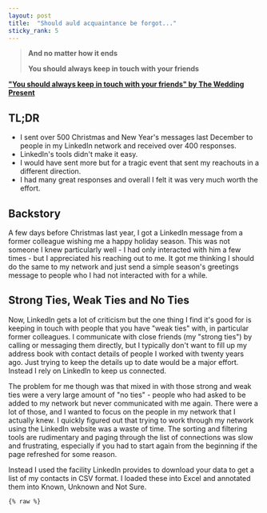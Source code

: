 ```yaml
---
layout: post
title:  "Should auld acquaintance be forgot..."
sticky_rank: 5
---
```


> __And no matter how it ends__
> 
> __You should always keep in touch with your friends__

**["You should always keep in touch with your friends" by The Wedding Present](https://open.spotify.com/track/19eyF6yaUa0ZZcgZM3iN77?autoplay=true)**

## TL;DR

* I sent over 500 Christmas and New Year's messages last December to people in my LinkedIn network and received over 400 responses.
* LinkedIn's tools didn't make it easy.
* I would have sent more but for a tragic event that sent my reachouts in a different direction.
* I had many great responses and overall I felt it was very much worth the effort.

## Backstory

A few days before Christmas last year, I got a LinkedIn message from a former colleague wishing me a happy holiday season. This was not someone I knew particularly well - I had only interacted with him a few times - but I appreciated his reaching out to me. It got me thinking I should do the same to my network and just send a simple season's greetings message to people who I had not interacted with for a while.

## Strong Ties, Weak Ties and No Ties

Now, LinkedIn gets a lot of criticism but the one thing I find it's good for is keeping in touch with people that you have "weak ties" with, in particular former colleagues. I communicate with close friends (my "strong ties") by calling or messaging them directly, but I typically don't want to fill up my address book with contact details of people I worked with twenty years ago. Just trying to keep the details up to date would be a major effort. Instead I rely on LinkedIn to keep us connected.

The problem for me though was that mixed in with those strong and weak ties were a very large amount of "no ties" - people who had asked to be added to my network but never communicated with me again. There were a lot of those, and I wanted to focus on the people in my network that I actually knew. I quickly figured out that trying to work through my network using the LinkedIn website was a waste of time. The sorting and filtering tools are rudimentary and paging through the list of connections was slow and frustrating, especially if you had to start again from the beginning if the page refreshed for some reason. 

Instead I used the facility LinkedIn provides to download your data to get a list of my contacts in CSV format. I loaded these into Excel and annotated them into Known, Unknown and Not Sure. 

    {% raw %}
    
<div class="cell border-box-sizing code_cell rendered">

<div class="output_wrapper">
<div class="output">

<div class="output_area">


<div class="output_html rendered_html output_subarea output_execute_result">
<html>
<head><meta charset="utf-8" /></head>
<body>
    <div>                        <script type="text/javascript">window.PlotlyConfig = {MathJaxConfig: 'local'};</script>
        <script src="https://cdn.plot.ly/plotly-2.12.1.min.js"></script>                <div id="def01bd1-a9b8-4809-94fa-483fc7ed53f2" class="plotly-graph-div" style="height:100%; width:100%;"></div>            <script type="text/javascript">                                    window.PLOTLYENV=window.PLOTLYENV || {};                                    if (document.getElementById("def01bd1-a9b8-4809-94fa-483fc7ed53f2")) {                    Plotly.newPlot(                        "def01bd1-a9b8-4809-94fa-483fc7ed53f2",                        [{"domain":{"x":[0.0,1.0],"y":[0.0,1.0]},"hovertemplate":"Know=%{label}<br>Count=%{value}<extra></extra>","labels":["Not sure","Unknown","Known"],"legendgroup":"","name":"","showlegend":true,"values":[437,1035,904],"type":"pie","textinfo":"percent+label","textposition":"inside"}],                        {"template":{"data":{"histogram2dcontour":[{"type":"histogram2dcontour","colorbar":{"outlinewidth":0,"ticks":""},"colorscale":[[0.0,"#0d0887"],[0.1111111111111111,"#46039f"],[0.2222222222222222,"#7201a8"],[0.3333333333333333,"#9c179e"],[0.4444444444444444,"#bd3786"],[0.5555555555555556,"#d8576b"],[0.6666666666666666,"#ed7953"],[0.7777777777777778,"#fb9f3a"],[0.8888888888888888,"#fdca26"],[1.0,"#f0f921"]]}],"choropleth":[{"type":"choropleth","colorbar":{"outlinewidth":0,"ticks":""}}],"histogram2d":[{"type":"histogram2d","colorbar":{"outlinewidth":0,"ticks":""},"colorscale":[[0.0,"#0d0887"],[0.1111111111111111,"#46039f"],[0.2222222222222222,"#7201a8"],[0.3333333333333333,"#9c179e"],[0.4444444444444444,"#bd3786"],[0.5555555555555556,"#d8576b"],[0.6666666666666666,"#ed7953"],[0.7777777777777778,"#fb9f3a"],[0.8888888888888888,"#fdca26"],[1.0,"#f0f921"]]}],"heatmap":[{"type":"heatmap","colorbar":{"outlinewidth":0,"ticks":""},"colorscale":[[0.0,"#0d0887"],[0.1111111111111111,"#46039f"],[0.2222222222222222,"#7201a8"],[0.3333333333333333,"#9c179e"],[0.4444444444444444,"#bd3786"],[0.5555555555555556,"#d8576b"],[0.6666666666666666,"#ed7953"],[0.7777777777777778,"#fb9f3a"],[0.8888888888888888,"#fdca26"],[1.0,"#f0f921"]]}],"heatmapgl":[{"type":"heatmapgl","colorbar":{"outlinewidth":0,"ticks":""},"colorscale":[[0.0,"#0d0887"],[0.1111111111111111,"#46039f"],[0.2222222222222222,"#7201a8"],[0.3333333333333333,"#9c179e"],[0.4444444444444444,"#bd3786"],[0.5555555555555556,"#d8576b"],[0.6666666666666666,"#ed7953"],[0.7777777777777778,"#fb9f3a"],[0.8888888888888888,"#fdca26"],[1.0,"#f0f921"]]}],"contourcarpet":[{"type":"contourcarpet","colorbar":{"outlinewidth":0,"ticks":""}}],"contour":[{"type":"contour","colorbar":{"outlinewidth":0,"ticks":""},"colorscale":[[0.0,"#0d0887"],[0.1111111111111111,"#46039f"],[0.2222222222222222,"#7201a8"],[0.3333333333333333,"#9c179e"],[0.4444444444444444,"#bd3786"],[0.5555555555555556,"#d8576b"],[0.6666666666666666,"#ed7953"],[0.7777777777777778,"#fb9f3a"],[0.8888888888888888,"#fdca26"],[1.0,"#f0f921"]]}],"surface":[{"type":"surface","colorbar":{"outlinewidth":0,"ticks":""},"colorscale":[[0.0,"#0d0887"],[0.1111111111111111,"#46039f"],[0.2222222222222222,"#7201a8"],[0.3333333333333333,"#9c179e"],[0.4444444444444444,"#bd3786"],[0.5555555555555556,"#d8576b"],[0.6666666666666666,"#ed7953"],[0.7777777777777778,"#fb9f3a"],[0.8888888888888888,"#fdca26"],[1.0,"#f0f921"]]}],"mesh3d":[{"type":"mesh3d","colorbar":{"outlinewidth":0,"ticks":""}}],"scatter":[{"fillpattern":{"fillmode":"overlay","size":10,"solidity":0.2},"type":"scatter"}],"parcoords":[{"type":"parcoords","line":{"colorbar":{"outlinewidth":0,"ticks":""}}}],"scatterpolargl":[{"type":"scatterpolargl","marker":{"colorbar":{"outlinewidth":0,"ticks":""}}}],"bar":[{"error_x":{"color":"#2a3f5f"},"error_y":{"color":"#2a3f5f"},"marker":{"line":{"color":"#E5ECF6","width":0.5},"pattern":{"fillmode":"overlay","size":10,"solidity":0.2}},"type":"bar"}],"scattergeo":[{"type":"scattergeo","marker":{"colorbar":{"outlinewidth":0,"ticks":""}}}],"scatterpolar":[{"type":"scatterpolar","marker":{"colorbar":{"outlinewidth":0,"ticks":""}}}],"histogram":[{"marker":{"pattern":{"fillmode":"overlay","size":10,"solidity":0.2}},"type":"histogram"}],"scattergl":[{"type":"scattergl","marker":{"colorbar":{"outlinewidth":0,"ticks":""}}}],"scatter3d":[{"type":"scatter3d","line":{"colorbar":{"outlinewidth":0,"ticks":""}},"marker":{"colorbar":{"outlinewidth":0,"ticks":""}}}],"scattermapbox":[{"type":"scattermapbox","marker":{"colorbar":{"outlinewidth":0,"ticks":""}}}],"scatterternary":[{"type":"scatterternary","marker":{"colorbar":{"outlinewidth":0,"ticks":""}}}],"scattercarpet":[{"type":"scattercarpet","marker":{"colorbar":{"outlinewidth":0,"ticks":""}}}],"carpet":[{"aaxis":{"endlinecolor":"#2a3f5f","gridcolor":"white","linecolor":"white","minorgridcolor":"white","startlinecolor":"#2a3f5f"},"baxis":{"endlinecolor":"#2a3f5f","gridcolor":"white","linecolor":"white","minorgridcolor":"white","startlinecolor":"#2a3f5f"},"type":"carpet"}],"table":[{"cells":{"fill":{"color":"#EBF0F8"},"line":{"color":"white"}},"header":{"fill":{"color":"#C8D4E3"},"line":{"color":"white"}},"type":"table"}],"barpolar":[{"marker":{"line":{"color":"#E5ECF6","width":0.5},"pattern":{"fillmode":"overlay","size":10,"solidity":0.2}},"type":"barpolar"}],"pie":[{"automargin":true,"type":"pie"}]},"layout":{"autotypenumbers":"strict","colorway":["#636efa","#EF553B","#00cc96","#ab63fa","#FFA15A","#19d3f3","#FF6692","#B6E880","#FF97FF","#FECB52"],"font":{"color":"#2a3f5f"},"hovermode":"closest","hoverlabel":{"align":"left"},"paper_bgcolor":"white","plot_bgcolor":"#E5ECF6","polar":{"bgcolor":"#E5ECF6","angularaxis":{"gridcolor":"white","linecolor":"white","ticks":""},"radialaxis":{"gridcolor":"white","linecolor":"white","ticks":""}},"ternary":{"bgcolor":"#E5ECF6","aaxis":{"gridcolor":"white","linecolor":"white","ticks":""},"baxis":{"gridcolor":"white","linecolor":"white","ticks":""},"caxis":{"gridcolor":"white","linecolor":"white","ticks":""}},"coloraxis":{"colorbar":{"outlinewidth":0,"ticks":""}},"colorscale":{"sequential":[[0.0,"#0d0887"],[0.1111111111111111,"#46039f"],[0.2222222222222222,"#7201a8"],[0.3333333333333333,"#9c179e"],[0.4444444444444444,"#bd3786"],[0.5555555555555556,"#d8576b"],[0.6666666666666666,"#ed7953"],[0.7777777777777778,"#fb9f3a"],[0.8888888888888888,"#fdca26"],[1.0,"#f0f921"]],"sequentialminus":[[0.0,"#0d0887"],[0.1111111111111111,"#46039f"],[0.2222222222222222,"#7201a8"],[0.3333333333333333,"#9c179e"],[0.4444444444444444,"#bd3786"],[0.5555555555555556,"#d8576b"],[0.6666666666666666,"#ed7953"],[0.7777777777777778,"#fb9f3a"],[0.8888888888888888,"#fdca26"],[1.0,"#f0f921"]],"diverging":[[0,"#8e0152"],[0.1,"#c51b7d"],[0.2,"#de77ae"],[0.3,"#f1b6da"],[0.4,"#fde0ef"],[0.5,"#f7f7f7"],[0.6,"#e6f5d0"],[0.7,"#b8e186"],[0.8,"#7fbc41"],[0.9,"#4d9221"],[1,"#276419"]]},"xaxis":{"gridcolor":"white","linecolor":"white","ticks":"","title":{"standoff":15},"zerolinecolor":"white","automargin":true,"zerolinewidth":2},"yaxis":{"gridcolor":"white","linecolor":"white","ticks":"","title":{"standoff":15},"zerolinecolor":"white","automargin":true,"zerolinewidth":2},"scene":{"xaxis":{"backgroundcolor":"#E5ECF6","gridcolor":"white","linecolor":"white","showbackground":true,"ticks":"","zerolinecolor":"white","gridwidth":2},"yaxis":{"backgroundcolor":"#E5ECF6","gridcolor":"white","linecolor":"white","showbackground":true,"ticks":"","zerolinecolor":"white","gridwidth":2},"zaxis":{"backgroundcolor":"#E5ECF6","gridcolor":"white","linecolor":"white","showbackground":true,"ticks":"","zerolinecolor":"white","gridwidth":2}},"shapedefaults":{"line":{"color":"#2a3f5f"}},"annotationdefaults":{"arrowcolor":"#2a3f5f","arrowhead":0,"arrowwidth":1},"geo":{"bgcolor":"white","landcolor":"#E5ECF6","subunitcolor":"white","showland":true,"showlakes":true,"lakecolor":"white"},"title":{"x":0.05},"mapbox":{"style":"light"}}},"legend":{"tracegroupgap":0},"title":{"text":"<b>How many of my contacts do I actually know?</b><br><span style=\"font-size: 14px;\">Manual categorization</span>"},"showlegend":false},                        {"responsive": true}                    )                };                            </script>        </div>
</body>
</html>
</div>

</div>

</div>
</div>

</div>
    {% endraw %}

## Message(s) in a bottle
After this I went about sending an individualized message to each person in the "Known" category, filtering out those who I would typically contact by some means other than LinkedIn. There is no (easy) way to do this programmatically (which is probably a good thing!) so I created a few different template messages - e.g. one for people in the US referencing "Happy Holidays", one for those in the UK referencing "Merry Christmas and Happy New Year" etc. I then went one by one through my spreadsheet, creating a new message for each person, copying in the template text and customizing it, sending and finally marking that person as contacted on the spreadsheet.

This took some time. Between December 22 and December 27 I sent 538 messages. 

Then something happpened that took the wind out my sails. 

## An unexpected and sad event
I did have a morbid thought as I was sending out these messages, especially regarding those I had not been in touch with for many years: *"I hope everyone is still alive".*

This background worry became shockingly true on December 28th, when I received an email from a mutual friend that my friend and boss for many years and across multiple companies, __Andy Bishop__, had passed away unexpectedly in his sleep over Christmas. He was the same age as me (within a few months) and had retired early to spend time with his family in Cornwall, far from the stress of life in London. I could write many pages on what a great guy Andy was and how much he will be missed by all those whom he interacted with. Instead let me direct you to a [memorial page created by his colleagues at BP](https://www.kudoboard.com/boards/EWJyy1J6).

At that point I lost my appetite for sending out further season's greetings and instead decided to leverage my contact list to pass on the sad news to everyone who I knew that had also worked with Andy. We had worked together at JP Morgan, Cygnifi and Bank of America so that list was over 100 people.

## Responses

Out of the 538 season's greetings messages I sent (actually 539 as I did send one more on New Year's Day) I received responses to 459 of them. 350 of the responses came back within 3 days but I was still getting replies over 3 months later!

    {% raw %}
    
<div class="cell border-box-sizing code_cell rendered">

<div class="output_wrapper">
<div class="output">

<div class="output_area">


<div class="output_html rendered_html output_subarea output_execute_result">
<html>
<head><meta charset="utf-8" /></head>
<body>
    <div>                        <script type="text/javascript">window.PlotlyConfig = {MathJaxConfig: 'local'};</script>
        <script src="https://cdn.plot.ly/plotly-2.12.1.min.js"></script>                <div id="7ff85946-099d-4241-a2f7-eca30e57afa5" class="plotly-graph-div" style="height:100%; width:100%;"></div>            <script type="text/javascript">                                    window.PLOTLYENV=window.PLOTLYENV || {};                                    if (document.getElementById("7ff85946-099d-4241-a2f7-eca30e57afa5")) {                    Plotly.newPlot(                        "7ff85946-099d-4241-a2f7-eca30e57afa5",                        [{"alignmentgroup":"True","box":{"visible":true},"hovertemplate":"=%{x}<br>days=%{y}<extra></extra>","legendgroup":"","marker":{"color":"#636efa"},"name":"","offsetgroup":"","orientation":"v","points":"all","scalegroup":"True","showlegend":false,"x":["response_time_days","response_time_days","response_time_days","response_time_days","response_time_days","response_time_days","response_time_days","response_time_days","response_time_days","response_time_days","response_time_days","response_time_days","response_time_days","response_time_days","response_time_days","response_time_days","response_time_days","response_time_days","response_time_days","response_time_days","response_time_days","response_time_days","response_time_days","response_time_days","response_time_days","response_time_days","response_time_days","response_time_days","response_time_days","response_time_days","response_time_days","response_time_days","response_time_days","response_time_days","response_time_days","response_time_days","response_time_days","response_time_days","response_time_days","response_time_days","response_time_days","response_time_days","response_time_days","response_time_days","response_time_days","response_time_days","response_time_days","response_time_days","response_time_days","response_time_days","response_time_days","response_time_days","response_time_days","response_time_days","response_time_days","response_time_days","response_time_days","response_time_days","response_time_days","response_time_days","response_time_days","response_time_days","response_time_days","response_time_days","response_time_days","response_time_days","response_time_days","response_time_days","response_time_days","response_time_days","response_time_days","response_time_days","response_time_days","response_time_days","response_time_days","response_time_days","response_time_days","response_time_days","response_time_days","response_time_days","response_time_days","response_time_days","response_time_days","response_time_days","response_time_days","response_time_days","response_time_days","response_time_days","response_time_days","response_time_days","response_time_days","response_time_days","response_time_days","response_time_days","response_time_days","response_time_days","response_time_days","response_time_days","response_time_days","response_time_days","response_time_days","response_time_days","response_time_days","response_time_days","response_time_days","response_time_days","response_time_days","response_time_days","response_time_days","response_time_days","response_time_days","response_time_days","response_time_days","response_time_days","response_time_days","response_time_days","response_time_days","response_time_days","response_time_days","response_time_days","response_time_days","response_time_days","response_time_days","response_time_days","response_time_days","response_time_days","response_time_days","response_time_days","response_time_days","response_time_days","response_time_days","response_time_days","response_time_days","response_time_days","response_time_days","response_time_days","response_time_days","response_time_days","response_time_days","response_time_days","response_time_days","response_time_days","response_time_days","response_time_days","response_time_days","response_time_days","response_time_days","response_time_days","response_time_days","response_time_days","response_time_days","response_time_days","response_time_days","response_time_days","response_time_days","response_time_days","response_time_days","response_time_days","response_time_days","response_time_days","response_time_days","response_time_days","response_time_days","response_time_days","response_time_days","response_time_days","response_time_days","response_time_days","response_time_days","response_time_days","response_time_days","response_time_days","response_time_days","response_time_days","response_time_days","response_time_days","response_time_days","response_time_days","response_time_days","response_time_days","response_time_days","response_time_days","response_time_days","response_time_days","response_time_days","response_time_days","response_time_days","response_time_days","response_time_days","response_time_days","response_time_days","response_time_days","response_time_days","response_time_days","response_time_days","response_time_days","response_time_days","response_time_days","response_time_days","response_time_days","response_time_days","response_time_days","response_time_days","response_time_days","response_time_days","response_time_days","response_time_days","response_time_days","response_time_days","response_time_days","response_time_days","response_time_days","response_time_days","response_time_days","response_time_days","response_time_days","response_time_days","response_time_days","response_time_days","response_time_days","response_time_days","response_time_days","response_time_days","response_time_days","response_time_days","response_time_days","response_time_days","response_time_days","response_time_days","response_time_days","response_time_days","response_time_days","response_time_days","response_time_days","response_time_days","response_time_days","response_time_days","response_time_days","response_time_days","response_time_days","response_time_days","response_time_days","response_time_days","response_time_days","response_time_days","response_time_days","response_time_days","response_time_days","response_time_days","response_time_days","response_time_days","response_time_days","response_time_days","response_time_days","response_time_days","response_time_days","response_time_days","response_time_days","response_time_days","response_time_days","response_time_days","response_time_days","response_time_days","response_time_days","response_time_days","response_time_days","response_time_days","response_time_days","response_time_days","response_time_days","response_time_days","response_time_days","response_time_days","response_time_days","response_time_days","response_time_days","response_time_days","response_time_days","response_time_days","response_time_days","response_time_days","response_time_days","response_time_days","response_time_days","response_time_days","response_time_days","response_time_days","response_time_days","response_time_days","response_time_days","response_time_days","response_time_days","response_time_days","response_time_days","response_time_days","response_time_days","response_time_days","response_time_days","response_time_days","response_time_days","response_time_days","response_time_days","response_time_days","response_time_days","response_time_days","response_time_days","response_time_days","response_time_days","response_time_days","response_time_days","response_time_days","response_time_days","response_time_days","response_time_days","response_time_days","response_time_days","response_time_days","response_time_days","response_time_days","response_time_days","response_time_days","response_time_days","response_time_days","response_time_days","response_time_days","response_time_days","response_time_days","response_time_days","response_time_days","response_time_days","response_time_days","response_time_days","response_time_days","response_time_days","response_time_days","response_time_days","response_time_days","response_time_days","response_time_days","response_time_days","response_time_days","response_time_days","response_time_days","response_time_days","response_time_days","response_time_days","response_time_days","response_time_days","response_time_days","response_time_days","response_time_days","response_time_days","response_time_days","response_time_days","response_time_days","response_time_days","response_time_days","response_time_days","response_time_days","response_time_days","response_time_days","response_time_days","response_time_days","response_time_days","response_time_days","response_time_days","response_time_days","response_time_days","response_time_days","response_time_days","response_time_days","response_time_days","response_time_days","response_time_days","response_time_days","response_time_days","response_time_days","response_time_days","response_time_days","response_time_days","response_time_days","response_time_days","response_time_days","response_time_days","response_time_days","response_time_days","response_time_days","response_time_days","response_time_days","response_time_days","response_time_days","response_time_days","response_time_days","response_time_days","response_time_days","response_time_days","response_time_days","response_time_days","response_time_days","response_time_days","response_time_days","response_time_days","response_time_days","response_time_days","response_time_days","response_time_days","response_time_days","response_time_days","response_time_days","response_time_days","response_time_days","response_time_days","response_time_days","response_time_days","response_time_days","response_time_days","response_time_days","response_time_days","response_time_days","response_time_days","response_time_days","response_time_days","response_time_days","response_time_days","response_time_days","response_time_days","response_time_days","response_time_days","response_time_days","response_time_days","response_time_days","response_time_days","response_time_days","response_time_days","response_time_days","response_time_days","response_time_days","response_time_days","response_time_days","response_time_days","response_time_days","response_time_days","response_time_days","response_time_days","response_time_days","response_time_days","response_time_days","response_time_days","response_time_days","response_time_days","response_time_days","response_time_days","response_time_days","response_time_days","response_time_days","response_time_days","response_time_days","response_time_days","response_time_days","response_time_days","response_time_days","response_time_days","response_time_days","response_time_days","response_time_days","response_time_days","response_time_days","response_time_days","response_time_days","response_time_days","response_time_days","response_time_days","response_time_days","response_time_days","response_time_days","response_time_days","response_time_days","response_time_days","response_time_days","response_time_days","response_time_days","response_time_days","response_time_days","response_time_days","response_time_days","response_time_days","response_time_days","response_time_days","response_time_days","response_time_days","response_time_days","response_time_days","response_time_days","response_time_days","response_time_days","response_time_days","response_time_days","response_time_days","response_time_days","response_time_days","response_time_days","response_time_days","response_time_days","response_time_days","response_time_days","response_time_days","response_time_days","response_time_days","response_time_days","response_time_days","response_time_days","response_time_days","response_time_days","response_time_days","response_time_days","response_time_days","response_time_days","response_time_days","response_time_days","response_time_days","response_time_days","response_time_days","response_time_days","response_time_days","response_time_days","response_time_days","response_time_days","response_time_days","response_time_days","response_time_days","response_time_days","response_time_days","response_time_days","response_time_days","response_time_days","response_time_days","response_time_days","response_time_days","response_time_days"],"x0":" ","xaxis":"x","y":[0.7330787037037036,0.3303125,29.87755787037037,0.0825462962962963,0.18465277777777778,0.4981481481481482,129.0077662037037,0.22822916666666668,0.017719907407407406,2.7490625,0.4868634259259259,0.013078703703703703,0.8372222222222222,0.07275462962962963,0.0011342592592592593,0.4017013888888889,110.44164351851852,0.11606481481481482,0.009189814814814816,0.0012962962962962963,0.013402777777777777,0.21309027777777778,0.021527777777777778,0.009907407407407408,80.14805555555556,1.3666435185185186,65.70349537037038,2.143113425925926,59.87013888888889,0.42113425925925924,54.61266203703704,0.024363425925925927,6.548136574074074,1.1936458333333333,0.0005555555555555556,9.675972222222223,0.5955208333333334,47.58758101851852,1.3374305555555555,0.03335648148148148,38.677592592592596,0.1218287037037037,0.008645833333333333,35.055659722222224,0.28193287037037035,34.294756944444444,32.89704861111111,0.6540625,28.720300925925926,0.009537037037037037,26.78185185185185,3.4018865740740742,0.033796296296296297,25.273761574074076,0.46847222222222223,23.868368055555557,24.235162037037036,24.88917824074074,0.015011574074074075,2.4268287037037037,0.001261574074074074,0.016458333333333332,15.941585648148148,18.916539351851853,12.61386574074074,11.394571759259259,0.9424652777777778,0.13108796296296296,18.128668981481482,17.808275462962964,17.274340277777778,2.930763888888889,15.546030092592593,13.592384259259259,0.017569444444444443,14.572708333333333,7.6628125,14.251655092592593,12.908460648148148,7.1019097222222225,0.8933796296296296,11.288668981481482,12.077094907407407,11.965104166666666,8.273564814814815,11.703935185185186,11.705046296296297,6.236678240740741,9.903159722222222,11.924525462962963,11.814398148148149,10.851296296296296,11.675914351851851,7.714421296296297,10.652118055555556,10.784502314814814,11.781006944444444,9.50232638888889,0.019884259259259258,0.10457175925925925,9.838275462962963,9.520347222222222,0.3333101851851852,1.9437731481481482,3.6053587962962963,9.4540625,1.8141782407407407,0.42354166666666665,0.5476851851851852,1.1574074074074073e-05,8.6015625,5.007129629629629,2.7564583333333332,7.04355324074074,6.9139236111111115,7.710694444444444,7.732638888888889,1.7943518518518518,3.8813773148148147,4.190335648148148,0.0003356481481481481,8.45136574074074,8.502974537037037,1.3335416666666666,0.1318865740740741,2.2822569444444443,0.9564814814814815,5.787256944444445,2.137002314814815,6.779780092592593,2.0312152777777777,0.7939583333333333,5.6707523148148145,0.08494212962962963,5.47287037037037,5.509212962962963,5.338136574074074,5.4249074074074075,5.564479166666667,5.532233796296296,0.4398726851851852,0.3096875,5.093460648148148,1.313599537037037,4.883553240740741,4.897789351851852,1.205289351851852,4.852372685185185,4.698680555555556,1.1421759259259259,0.0009143518518518518,4.7899768518518515,5.843657407407408,0.01125,4.757372685185185,1.016747685185185,0.8617708333333334,4.662523148148148,4.69625,5.042233796296296,1.0129513888888888,0.8490509259259259,1.8675578703703704,4.201527777777778,0.39457175925925925,0.31908564814814816,0.2749421296296296,3.8889930555555554,0.20358796296296297,3.766516203703704,0.13826388888888888,0.09246527777777777,0.0889236111111111,0.0633912037037037,0.028842592592592593,4.094594907407408,0.024398148148148148,0.02236111111111111,0.06048611111111111,0.007083333333333333,0.032025462962962964,null,null,2.766215277777778,null,null,null,0.020625,null,null,1.9845601851851853,0.004050925925925926,null,null,null,0.005231481481481481,0.0032291666666666666,0.0061574074074074074,0.0012731481481481483,null,null,null,null,2.695,null,null,null,null,2.418715277777778,1.3959027777777777,1.8281597222222221,1.7075,1.5491550925925925,1.9444212962962963,2.7441087962962962,1.6306944444444444,1.6320949074074074,2.132037037037037,4.371655092592593,0.7313078703703704,3.569259259259259,2.4845486111111112,2.8678935185185184,2.5465856481481484,2.6449305555555553,2.7263888888888888,2.6427314814814813,2.8366666666666664,2.9836342592592593,4.097013888888889,3.3543171296296297,3.5816435185185185,3.571342592592593,0.0017013888888888888,1.7962962962962963,1.336863425925926,0.03737268518518518,0.24202546296296296,0.713113425925926,1.9909953703703704,0.013854166666666667,0.9810532407407407,0.09870370370370371,0.8844791666666667,0.40230324074074075,0.8227662037037037,0.39782407407407405,0.8148842592592592,0.5676736111111111,0.002476851851851852,0.6924537037037037,1.0521296296296296,0.6937847222222222,1.8619907407407408,0.8374768518518518,0.7141203703703703,0.4987962962962963,0.572511574074074,0.5388425925925926,0.674699074074074,0.3999652777777778,0.5218287037037037,0.5678125,0.5734837962962963,0.5341550925925926,0.4337847222222222,0.03533564814814815,0.6834143518518518,0.5184375,1.684212962962963,0.4970486111111111,0.651412037037037,0.4874074074074074,0.5348611111111111,0.829212962962963,0.5951851851851852,0.46003472222222225,0.47030092592592593,0.44609953703703703,0.5575810185185185,0.7680208333333334,0.5417708333333333,0.43950231481481483,1.5335185185185185,0.4441898148148148,0.3885300925925926,0.5244212962962963,0.39239583333333333,0.37572916666666667,0.3419675925925926,0.39209490740740743,0.329525462962963,0.7194560185185185,0.3516782407407407,0.3109722222222222,0.2785300925925926,0.6424652777777777,0.25230324074074073,0.4335185185185185,0.5368518518518518,0.4032060185185185,0.38917824074074076,0.2826851851851852,0.2412037037037037,0.20756944444444445,0.2286689814814815,0.1898263888888889,0.18708333333333332,0.15081018518518519,0.15920138888888888,0.09701388888888889,0.13967592592592593,0.03806712962962963,0.15186342592592592,0.16344907407407408,0.1372685185185185,0.12413194444444445,0.18346064814814814,0.10122685185185185,0.05421296296296296,0.18791666666666668,0.20305555555555554,0.15917824074074075,0.08104166666666666,0.056296296296296296,0.0004398148148148148,0.001574074074074074,0.008657407407407407,0.31447916666666664,0.4061458333333333,0.0018865740740740742,0.14422453703703703,0.050868055555555555,0.03674768518518518,null,null,null,null,0.0013310185185185185,null,null,null,null,0.010023148148148147,0.1237962962962963,0.1314699074074074,0.041087962962962965,0.0013773148148148147,0.032025462962962964,0.0009027777777777777,0.35703703703703704,0.10603009259259259,0.0004976851851851852,0.0831712962962963,null,null,0.0019328703703703704,null,null,null,null,null,0.3041435185185185,null,null,null,null,null,null,null,null,null,null,0.08431712962962963,0.030069444444444444,0.28,0.044583333333333336,0.04231481481481481,0.040393518518518516,0.015960648148148147,0.041574074074074076,0.011030092592592593,0.002638888888888889,0.04501157407407407,null,null,null,0.5582175925925926,null,null,0.002916666666666667,null,0.0006481481481481481,0.2786458333333333,null,null,0.04010416666666667,null,null,null,0.00494212962962963,0.002928240740740741,null,null,null,null,null,null,0.0013310185185185185,null,0.0109375,0.17733796296296298,0.9825578703703703,0.0003587962962962963,0.0019675925925925924,0.0010300925925925926,null,null,0.044305555555555556,0.1608564814814815,0.7255324074074074,0.004849537037037037,0.011956018518518519,0.006967592592592593,0.013136574074074075,0.036863425925925924,0.04513888888888889,0.024120370370370372,0.023599537037037037,0.057847222222222223,0.05108796296296296,0.031435185185185184,0.045023148148148145,0.02224537037037037,0.09439814814814815,0.10962962962962963,0.8315046296296297,0.1819675925925926,0.5941666666666666,0.12502314814814816,0.08736111111111111,0.04292824074074074,0.09091435185185186,0.11432870370370371,0.8673726851851852,0.9288310185185186,0.1644212962962963,0.17319444444444446,0.1571875,0.1534375,0.07784722222222222,0.016377314814814813,0.07520833333333334,0.00042824074074074075,0.07481481481481482,0.06572916666666667,0.07716435185185185,0.0682175925925926,0.04493055555555556,null,null,0.4465972222222222,null,0.04103009259259259,0.13385416666666666,0.0017013888888888888,0.7368634259259259,0.025219907407407406,0.01005787037037037,0.014988425925925926,0.32600694444444445,null,0.0004398148148148148,null,0.009131944444444444,null,0.2839351851851852,null,null,0.06244212962962963,0.03408564814814815,0.06655092592592593,0.06259259259259259,0.061828703703703705,0.07328703703703704,0.10302083333333334,0.1102199074074074,0.12506944444444446,0.1142013888888889,0.14355324074074075,0.1605324074074074,0.16094907407407408,0.1746412037037037,0.2378125,0.25527777777777777,0.2402314814814815,0.29689814814814813,0.28423611111111113,0.2829861111111111,0.3308564814814815,0.6980324074074075,0.34721064814814817,0.33674768518518516,0.387037037037037,0.36758101851851854,0.04991898148148148,0.5644097222222222,0.44875,0.5283217592592593,0.5768055555555556,0.6023263888888889,0.6004976851851852,0.5847685185185185,0.6099537037037037,0.5913657407407408,0.5745486111111111,0.5988773148148148,0.653900462962963,0.029155092592592594,0.01255787037037037,0.04780092592592593,0.01238425925925926,0.03349537037037037,null,0.02829861111111111,null,null,null,null,0.000462962962962963,null,null,0.013009259259259259,null,0.005555555555555556,0.0017013888888888888,0.01207175925925926,0.0019675925925925924,null],"y0":" ","yaxis":"y","type":"violin"}],                        {"template":{"data":{"histogram2dcontour":[{"type":"histogram2dcontour","colorbar":{"outlinewidth":0,"ticks":""},"colorscale":[[0.0,"#0d0887"],[0.1111111111111111,"#46039f"],[0.2222222222222222,"#7201a8"],[0.3333333333333333,"#9c179e"],[0.4444444444444444,"#bd3786"],[0.5555555555555556,"#d8576b"],[0.6666666666666666,"#ed7953"],[0.7777777777777778,"#fb9f3a"],[0.8888888888888888,"#fdca26"],[1.0,"#f0f921"]]}],"choropleth":[{"type":"choropleth","colorbar":{"outlinewidth":0,"ticks":""}}],"histogram2d":[{"type":"histogram2d","colorbar":{"outlinewidth":0,"ticks":""},"colorscale":[[0.0,"#0d0887"],[0.1111111111111111,"#46039f"],[0.2222222222222222,"#7201a8"],[0.3333333333333333,"#9c179e"],[0.4444444444444444,"#bd3786"],[0.5555555555555556,"#d8576b"],[0.6666666666666666,"#ed7953"],[0.7777777777777778,"#fb9f3a"],[0.8888888888888888,"#fdca26"],[1.0,"#f0f921"]]}],"heatmap":[{"type":"heatmap","colorbar":{"outlinewidth":0,"ticks":""},"colorscale":[[0.0,"#0d0887"],[0.1111111111111111,"#46039f"],[0.2222222222222222,"#7201a8"],[0.3333333333333333,"#9c179e"],[0.4444444444444444,"#bd3786"],[0.5555555555555556,"#d8576b"],[0.6666666666666666,"#ed7953"],[0.7777777777777778,"#fb9f3a"],[0.8888888888888888,"#fdca26"],[1.0,"#f0f921"]]}],"heatmapgl":[{"type":"heatmapgl","colorbar":{"outlinewidth":0,"ticks":""},"colorscale":[[0.0,"#0d0887"],[0.1111111111111111,"#46039f"],[0.2222222222222222,"#7201a8"],[0.3333333333333333,"#9c179e"],[0.4444444444444444,"#bd3786"],[0.5555555555555556,"#d8576b"],[0.6666666666666666,"#ed7953"],[0.7777777777777778,"#fb9f3a"],[0.8888888888888888,"#fdca26"],[1.0,"#f0f921"]]}],"contourcarpet":[{"type":"contourcarpet","colorbar":{"outlinewidth":0,"ticks":""}}],"contour":[{"type":"contour","colorbar":{"outlinewidth":0,"ticks":""},"colorscale":[[0.0,"#0d0887"],[0.1111111111111111,"#46039f"],[0.2222222222222222,"#7201a8"],[0.3333333333333333,"#9c179e"],[0.4444444444444444,"#bd3786"],[0.5555555555555556,"#d8576b"],[0.6666666666666666,"#ed7953"],[0.7777777777777778,"#fb9f3a"],[0.8888888888888888,"#fdca26"],[1.0,"#f0f921"]]}],"surface":[{"type":"surface","colorbar":{"outlinewidth":0,"ticks":""},"colorscale":[[0.0,"#0d0887"],[0.1111111111111111,"#46039f"],[0.2222222222222222,"#7201a8"],[0.3333333333333333,"#9c179e"],[0.4444444444444444,"#bd3786"],[0.5555555555555556,"#d8576b"],[0.6666666666666666,"#ed7953"],[0.7777777777777778,"#fb9f3a"],[0.8888888888888888,"#fdca26"],[1.0,"#f0f921"]]}],"mesh3d":[{"type":"mesh3d","colorbar":{"outlinewidth":0,"ticks":""}}],"scatter":[{"fillpattern":{"fillmode":"overlay","size":10,"solidity":0.2},"type":"scatter"}],"parcoords":[{"type":"parcoords","line":{"colorbar":{"outlinewidth":0,"ticks":""}}}],"scatterpolargl":[{"type":"scatterpolargl","marker":{"colorbar":{"outlinewidth":0,"ticks":""}}}],"bar":[{"error_x":{"color":"#2a3f5f"},"error_y":{"color":"#2a3f5f"},"marker":{"line":{"color":"#E5ECF6","width":0.5},"pattern":{"fillmode":"overlay","size":10,"solidity":0.2}},"type":"bar"}],"scattergeo":[{"type":"scattergeo","marker":{"colorbar":{"outlinewidth":0,"ticks":""}}}],"scatterpolar":[{"type":"scatterpolar","marker":{"colorbar":{"outlinewidth":0,"ticks":""}}}],"histogram":[{"marker":{"pattern":{"fillmode":"overlay","size":10,"solidity":0.2}},"type":"histogram"}],"scattergl":[{"type":"scattergl","marker":{"colorbar":{"outlinewidth":0,"ticks":""}}}],"scatter3d":[{"type":"scatter3d","line":{"colorbar":{"outlinewidth":0,"ticks":""}},"marker":{"colorbar":{"outlinewidth":0,"ticks":""}}}],"scattermapbox":[{"type":"scattermapbox","marker":{"colorbar":{"outlinewidth":0,"ticks":""}}}],"scatterternary":[{"type":"scatterternary","marker":{"colorbar":{"outlinewidth":0,"ticks":""}}}],"scattercarpet":[{"type":"scattercarpet","marker":{"colorbar":{"outlinewidth":0,"ticks":""}}}],"carpet":[{"aaxis":{"endlinecolor":"#2a3f5f","gridcolor":"white","linecolor":"white","minorgridcolor":"white","startlinecolor":"#2a3f5f"},"baxis":{"endlinecolor":"#2a3f5f","gridcolor":"white","linecolor":"white","minorgridcolor":"white","startlinecolor":"#2a3f5f"},"type":"carpet"}],"table":[{"cells":{"fill":{"color":"#EBF0F8"},"line":{"color":"white"}},"header":{"fill":{"color":"#C8D4E3"},"line":{"color":"white"}},"type":"table"}],"barpolar":[{"marker":{"line":{"color":"#E5ECF6","width":0.5},"pattern":{"fillmode":"overlay","size":10,"solidity":0.2}},"type":"barpolar"}],"pie":[{"automargin":true,"type":"pie"}]},"layout":{"autotypenumbers":"strict","colorway":["#636efa","#EF553B","#00cc96","#ab63fa","#FFA15A","#19d3f3","#FF6692","#B6E880","#FF97FF","#FECB52"],"font":{"color":"#2a3f5f"},"hovermode":"closest","hoverlabel":{"align":"left"},"paper_bgcolor":"white","plot_bgcolor":"#E5ECF6","polar":{"bgcolor":"#E5ECF6","angularaxis":{"gridcolor":"white","linecolor":"white","ticks":""},"radialaxis":{"gridcolor":"white","linecolor":"white","ticks":""}},"ternary":{"bgcolor":"#E5ECF6","aaxis":{"gridcolor":"white","linecolor":"white","ticks":""},"baxis":{"gridcolor":"white","linecolor":"white","ticks":""},"caxis":{"gridcolor":"white","linecolor":"white","ticks":""}},"coloraxis":{"colorbar":{"outlinewidth":0,"ticks":""}},"colorscale":{"sequential":[[0.0,"#0d0887"],[0.1111111111111111,"#46039f"],[0.2222222222222222,"#7201a8"],[0.3333333333333333,"#9c179e"],[0.4444444444444444,"#bd3786"],[0.5555555555555556,"#d8576b"],[0.6666666666666666,"#ed7953"],[0.7777777777777778,"#fb9f3a"],[0.8888888888888888,"#fdca26"],[1.0,"#f0f921"]],"sequentialminus":[[0.0,"#0d0887"],[0.1111111111111111,"#46039f"],[0.2222222222222222,"#7201a8"],[0.3333333333333333,"#9c179e"],[0.4444444444444444,"#bd3786"],[0.5555555555555556,"#d8576b"],[0.6666666666666666,"#ed7953"],[0.7777777777777778,"#fb9f3a"],[0.8888888888888888,"#fdca26"],[1.0,"#f0f921"]],"diverging":[[0,"#8e0152"],[0.1,"#c51b7d"],[0.2,"#de77ae"],[0.3,"#f1b6da"],[0.4,"#fde0ef"],[0.5,"#f7f7f7"],[0.6,"#e6f5d0"],[0.7,"#b8e186"],[0.8,"#7fbc41"],[0.9,"#4d9221"],[1,"#276419"]]},"xaxis":{"gridcolor":"white","linecolor":"white","ticks":"","title":{"standoff":15},"zerolinecolor":"white","automargin":true,"zerolinewidth":2},"yaxis":{"gridcolor":"white","linecolor":"white","ticks":"","title":{"standoff":15},"zerolinecolor":"white","automargin":true,"zerolinewidth":2},"scene":{"xaxis":{"backgroundcolor":"#E5ECF6","gridcolor":"white","linecolor":"white","showbackground":true,"ticks":"","zerolinecolor":"white","gridwidth":2},"yaxis":{"backgroundcolor":"#E5ECF6","gridcolor":"white","linecolor":"white","showbackground":true,"ticks":"","zerolinecolor":"white","gridwidth":2},"zaxis":{"backgroundcolor":"#E5ECF6","gridcolor":"white","linecolor":"white","showbackground":true,"ticks":"","zerolinecolor":"white","gridwidth":2}},"shapedefaults":{"line":{"color":"#2a3f5f"}},"annotationdefaults":{"arrowcolor":"#2a3f5f","arrowhead":0,"arrowwidth":1},"geo":{"bgcolor":"white","landcolor":"#E5ECF6","subunitcolor":"white","showland":true,"showlakes":true,"lakecolor":"white"},"title":{"x":0.05},"mapbox":{"style":"light"}}},"xaxis":{"anchor":"y","domain":[0.0,1.0],"title":{"text":""}},"yaxis":{"anchor":"x","domain":[0.0,1.0],"title":{"text":"days"}},"legend":{"tracegroupgap":0},"title":{"text":"<b>Distribution of Response Times</b>"},"violinmode":"group"},                        {"responsive": true}                    )                };                            </script>        </div>
</body>
</html>
</div>

</div>

</div>
</div>

</div>
    {% endraw %}

There were a few kurt "Thanks" responses but many people seemed genuinely happy to get my message and many of their responses put a smile on my face. Only one person (my very first manager at JP Morgan) was curious enough to ask what had prompted me to reach out after so many years.

Some sample responses:

> "Wow blast from the past. Wonderful to hear from you. Hope you are well and have a great holidays!"

> "Hi Mahmood, it is lovely to hear from you and all the best Xmas wishes to you and your family"

> "Thanks Mahmood. Very kind of you to send the message."

> "Wow nice to hear from you!  Happy Holidays to you too!  👍👍"

> "Thanks for thinking of me, and sending a short note! Happy Holidays to you and your family!"

> "Hey - how lovely to hear from you! Best wishes to all Hanifs too!"

> "Lovely to hear from you, Mahmood! All is well, thank you, hope the same for you and yours, and that you all have a peaceful Christmas and New Year ahead!"

## In conclusion

I found this to be a really worthwhile exercise, one that I hopefully will do again next holidays and one that I recommend to you, despite the effort involved. Life is short and it's good to renew __*auld acquaintance*__.